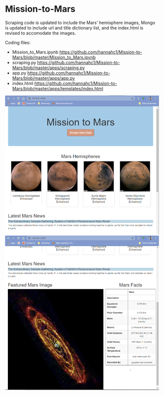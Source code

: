 # Mission-to-Mars
Scraping code is updated to include the Mars' hemisphere images, Mongo is updated to include url and title dictionary list, and the index.html is revised to accomodate the images.

Coding files:
 - Mission_to_Mars.ipynb https://github.com/hannahc1/Mission-to-Mars/blob/master/Mission_to_Mars.ipynb
 - scraping.py https://github.com/hannahc1/Mission-to-Mars/blob/master/apps/scraping.py
 - app.py https://github.com/hannahc1/Mission-to-Mars/blob/master/apps/app.py
 - index.html https://github.com/hannahc1/Mission-to-Mars/blob/master/apps/templates/index.html
 
![](https://github.com/hannahc1/Mission-to-Mars/blob/master/Capture1.PNG)
![](https://github.com/hannahc1/Mission-to-Mars/blob/master/Capture2.PNG)
